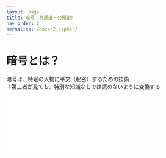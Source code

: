 ```yaml
---
layout: page
title: 暗号（共通鍵・公開鍵）
nav_order: 2
permalink: /docs/2_cipher/
---
```


# 暗号とは？

暗号は、特定の人物に平文（秘密）するための技術  
→第三者が見ても、特別な知識なしでは読めないように変換する

<embed 
    src="../../img/cipher.pdf"
    type="application/pdf"
    frameBorder="0"
    scrolling="auto" />
